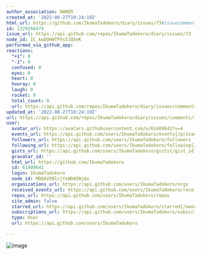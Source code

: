 ```yaml
---
author_association: OWNER
created_at: '2022-08-27T10:24:19Z'
html_url: https://github.com/IkumaTadokoro/diary/issues/73#issuecomment-1229166474
id: 1229166474
issue_url: https://api.github.com/repos/IkumaTadokoro/diary/issues/73
node_id: IC_kwDOHWTPVs5JQ5eK
performed_via_github_app: 
reactions:
  "+1": 0
  "-1": 0
  confused: 0
  eyes: 0
  heart: 0
  hooray: 0
  laugh: 0
  rocket: 0
  total_count: 0
  url: https://api.github.com/repos/IkumaTadokoro/diary/issues/comments/1229166474/reactions
updated_at: '2022-08-27T10:24:19Z'
url: https://api.github.com/repos/IkumaTadokoro/diary/issues/comments/1229166474
user:
  avatar_url: https://avatars.githubusercontent.com/u/61409641?v=4
  events_url: https://api.github.com/users/IkumaTadokoro/events{/privacy}
  followers_url: https://api.github.com/users/IkumaTadokoro/followers
  following_url: https://api.github.com/users/IkumaTadokoro/following{/other_user}
  gists_url: https://api.github.com/users/IkumaTadokoro/gists{/gist_id}
  gravatar_id: ''
  html_url: https://github.com/IkumaTadokoro
  id: 61409641
  login: IkumaTadokoro
  node_id: MDQ6VXNlcjYxNDA5NjQx
  organizations_url: https://api.github.com/users/IkumaTadokoro/orgs
  received_events_url: https://api.github.com/users/IkumaTadokoro/received_events
  repos_url: https://api.github.com/users/IkumaTadokoro/repos
  site_admin: false
  starred_url: https://api.github.com/users/IkumaTadokoro/starred{/owner}{/repo}
  subscriptions_url: https://api.github.com/users/IkumaTadokoro/subscriptions
  type: User
  url: https://api.github.com/users/IkumaTadokoro

---
```

![image](https://user-images.githubusercontent.com/61409641/187026085-4c5d282a-d4d3-4ec1-a58a-eda2c28234f7.png)
